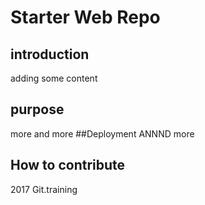 # Starter Web Repo
## introduction
adding some content
## purpose
more and more
##Deployment
ANNND more
## How to contribute

2017 Git.training
